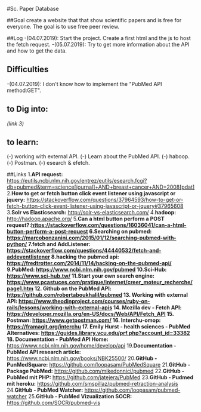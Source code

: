 #Sc. Paper Database

##Goal
	create a website that that show scientific papers and is free for everyone. The goal is to use free peer review.

##Log
-(04.07.2019): Start the project.
	Create a first html and the js to host the fetch request.
-(05.07.2019): Try to get more information about the API and how to get the data.

## Difficulties
-(04.07.2019): I don't know how to implement the "PubMed API method:GET".

## to Dig into:
_(link 3)_

## to learn:
(-) working with external API.
(-) Learn about the PubMed API.
(-) haboop.
(-) Postman.
(-) esearch & efetch.


##Links
1.**API request:** https://eutils.ncbi.nlm.nih.gov/entrez/eutils/esearch.fcgi?db=pubmed&term=science[journal]+AND+breast+cancer+AND+2008[pdat]
2.**How to get or fetch button click event listener using javascript or jquery:** https://stackoverflow.com/questions/37964593/how-to-get-or-fetch-button-click-event-listener-using-javascript-or-jquery#37965608
3.**Solr vs Elasticsearch:** http://solr-vs-elasticsearch.com/
4.**hadoop:** http://hadoop.apache.org/
5.**Can a html button perform a POST request?:**https://stackoverflow.com/questions/16036041/can-a-html-button-perform-a-post-request
6.**Searching on pubmed:** https://marcobonzanini.com/2015/01/12/searching-pubmed-with-python/
7.**fetch and AddListener:** https://stackoverflow.com/questions/44440532/fetch-and-addeventlistener
8.**hacking the pubmed api:** https://fredtrotter.com/2014/11/14/hacking-on-the-pubmed-api/
9.**PubMed:** https://www.ncbi.nlm.nih.gov/pubmed
10.**Sci-Hub:** https://www.sci-hub.tw/
11.**Start your own search engine:** https://www.pcastuces.com/pratique/internet/creer_moteur_recherche/page1.htm
12. **Github on the PubMed API:** https://github.com/robertaboukhalil/pubmed
13. **Working with external API:** https://www.theodinproject.com/courses/ruby-on-rails/lessons/working-with-external-apis
14. **Mozilla dev - Fetch API:** https://developer.mozilla.org/en-US/docs/Web/API/Fetch_API
15. **Postman:** https://www.getpostman.com/
16. **Interchu-omop:** https://framagit.org/interchu
17. **Emily Hurst - health sciences - PubMed Alternatives:** https://guides.library.vcu.edu/prf.php?account_id=33382
18.** Documentation - PubMed API Home:** https://www.ncbi.nlm.nih.gov/home/develop/api
19.**Documentation - PubMed API research article:** https://www.ncbi.nlm.nih.gov/books/NBK25500/
20.**GitHub - PunMedSquare:** https://github.com/loopasam/PubMedSquare
21.**GitHub - Package PubMed:** https://github.com/mikedonnici/pubmed
22.**GitHub - PubMed mit PHP:** https://github.com/jatejera/PubMed
23.**GitHub - Pudmed mit heroku:** https://github.com/smspillaz/pubmed-retraction-analysis
24.**GitHub - PubMed Watcher:** https://github.com/loopasam/pubmed-watcher
25.**GitHub - PubMed Vizualization SOCR:** https://github.com/SOCR/pubmed-vis
